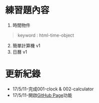 # 練習題內容

1. 時間物件   
>keyword : html-time-object     

2. 簡單計算機 v1
3. 日曆 v1

# 更新紀錄

* 17/5/11-完成001-clock & 002-calculator    
* 17/5/11-開啟[GitHub Page](https://gb771011.github.io/myFrontEnd/)功能